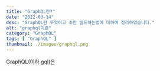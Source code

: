 ```yaml
---
title: "GraphQL란?"
date: "2022-03-14"
desc: "GraphQL란 무엇이고 초반 빌드하는법에 대하여 정리하였습니다."
alt: "graphql이란"
category: "GraphQL"
tags: [ "GraphQL" ]
thumbnail: ./images/graphql.png
---
```


GraphQL(이하 gql)은
